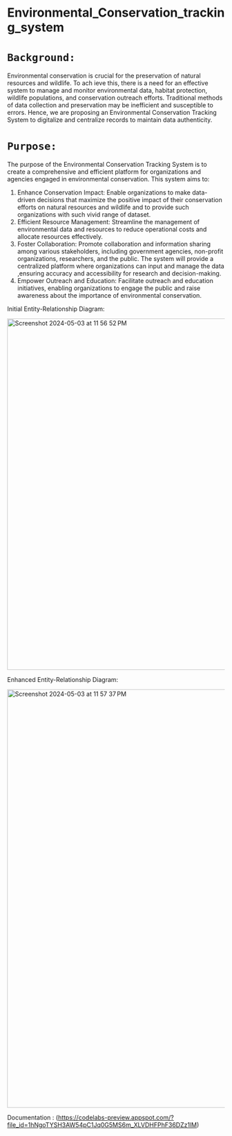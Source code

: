 # Environmental_Conservation_tracking_system
# `Background:`
Environmental conservation is crucial for the preservation of natural resources and
wildlife. To ach
ieve this, there is a need for an effective system to manage and monitor
environmental data, habitat protection, wildlife populations, and conservation outreach efforts. Traditional methods of data collection and preservation may be inefficient and susceptible to errors. Hence, we are proposing an Environmental Conservation Tracking System to digitalize and centralize records to maintain data authenticity.
# `Purpose:`
The purpose of the Environmental Conservation Tracking System is to create a comprehensive and efficient platform for organizations and agencies engaged in environmental conservation. This system aims to:
1. Enhance Conservation Impact: Enable organizations to make data-driven decisions that maximize the positive impact of their conservation efforts on natural resources and
wildlife and to provide such organizations with such vivid range of dataset.
2. Efficient Resource Management: Streamline the management of environmental
data and resources to reduce operational costs and allocate resources effectively.
3. Foster Collaboration: Promote collaboration and information sharing among various stakeholders, including government agencies, non-profit organizations, researchers, and the public. The system will provide a centralized platform where organizations can input and manage the data ,ensuring accuracy and accessibility for research and decision-making.
4. Empower Outreach and Education: Facilitate outreach and education initiatives, enabling organizations to engage the public and raise awareness about the importance of environmental conservation.

Initial Entity-Relationship Diagram:

<img width="812" alt="Screenshot 2024-05-03 at 11 56 52 PM" src="https://github.com/RitikGupta2203/EnvironmentConservationTrackingSystem/assets/63634094/973704c5-e099-4bfc-8ce8-a7f52bc42375">

Enhanced Entity-Relationship Diagram:

<img width="967" alt="Screenshot 2024-05-03 at 11 57 37 PM" src="https://github.com/RitikGupta2203/EnvironmentConservationTrackingSystem/assets/63634094/24a545bd-4632-4244-8501-f7b6c9e62f03">


Documentation : (https://codelabs-preview.appspot.com/?file_id=1hNgoTYSH3AW54pC1Jq0G5MS6m_XLVDHFPhF36DZz1lM)

